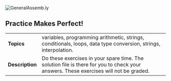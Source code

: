 ![GeneralAssemb.ly](http://studio.generalassemb.ly/GA_Slide_Assets/Exercise_icon_md.png)

## Practice Makes Perfect!


| | |
| ------------- |:-------------|
| __Topics__ | variables, programming arithmetic, strings, conditionals, loops, data type conversion, strings, interpolation. | 
| __Description__| Do these exercises in your spare time. The solution file is there for you to check your answers. These exercises will not be graded.|    
 


